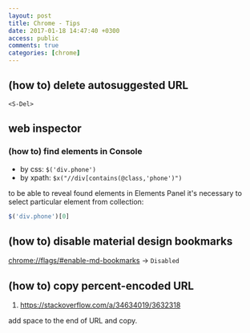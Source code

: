 ```yaml
---
layout: post
title: Chrome - Tips
date: 2017-01-18 14:47:40 +0300
access: public
comments: true
categories: [chrome]
---
```


<!-- more -->

(how to) delete autosuggested URL
---------------------------------

`<S-Del>`

web inspector
-------------

### (how to) find elements in Console

- by css: `$('div.phone')`
- by xpath: `$x("//div[contains(@class,'phone')")`

to be able to reveal found elements in Elements Panel
it's necessary to select particular element from collection:

```javascript
$('div.phone')[0]
```

(how to) disable material design bookmarks
------------------------------------------

<chrome://flags/#enable-md-bookmarks> -> `Disabled`

(how to) copy percent-encoded URL
---------------------------------

1. <https://stackoverflow.com/a/34634019/3632318>

add space to the end of URL and copy.
